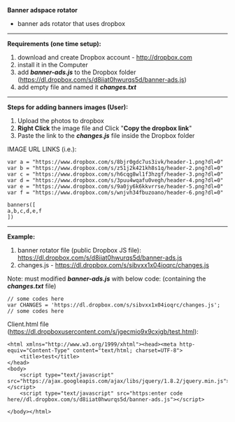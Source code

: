 **Banner adspace rotator**
- banner ads rotator that uses dropbox


----------


**Requirements (one time setup):**

1. download and create Dropbox account - http://dropbox.com
2.  install it in the Computer
3. add ***banner-ads.js*** to the Dropbox folder (https://dl.dropbox.com/s/d8iiat0hwurqs5d/banner-ads.js)
4. add empty file and named it ***changes.txt***


----------


**Steps for adding banners images (User):**

1. Upload the photos to dropbox
2. **Right Click** the image file and Click "**Copy the dropbox link**"
3. Paste the link to the ***changes.js*** file inside the Dropbox folder
 
IMAGE URL LINKS (i.e.):

    var a = "https://www.dropbox.com/s/8bjr0gdc7us3ivk/header-1.png?dl=0"
    var b = "https://www.dropbox.com/s/z51j2k421kh8s1q/header-2.png?dl=0"
    var c = "https://www.dropbox.com/s/h6cqg8wl1f3hzgf/header-3.png?dl=0"
    var d = "https://www.dropbox.com/s/3puu4wqafu0vegh/header-4.png?dl=0"
    var e = "https://www.dropbox.com/s/9a0jy6k6kkvrrse/header-5.png?dl=0"
    var f = "https://www.dropbox.com/s/wnjvh34fbuzoano/header-6.png?dl=0"
    
    banners([
    a,b,c,d,e,f
    ])




----------


**Example:**

1. banner rotator file (public Dropbox JS file):
https://dl.dropbox.com/s/d8iiat0hwurqs5d/banner-ads.js
2. changes.js - https://dl.dropbox.com/s/sibvxx1x04ioqrc/changes.js
 

Note:  must modified ***banner-ads.js*** with below code: (containing the ***changes.txt*** file)

    // some codes here
    var CHANGES = 'https://dl.dropbox.com/s/sibvxx1x04ioqrc/changes.js';
    // some codes here



Client.html file (https://dl.dropboxusercontent.com/s/jgecmio9x9cxjgb/test.html):

    <html xmlns="http://www.w3.org/1999/xhtml"><head><meta http-equiv="Content-Type" content="text/html; charset=UTF-8">
    	<title>test</title>
    </head>
    <body>
    	<script type="text/javascript" src="https://ajax.googleapis.com/ajax/libs/jquery/1.8.2/jquery.min.js"></script>
    	<script type="text/javascript" src="https:enter code here//dl.dropbox.com/s/d8iiat0hwurqs5d/banner-ads.js"></script>
    	
    </body></html>
